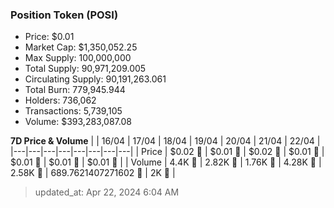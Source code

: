 
  ### Position Token (POSI)
  - Price: $0.01
  - Market Cap: $1,350,052.25
  - Max Supply: 100,000,000
  - Total Supply: 90,971,209.005
  - Circulating Supply: 90,191,263.061
  - Total Burn: 779,945.944
  - Holders: 736,062
  - Transactions: 5,739,105
  - Volume: $393,283,087.08

  **7D Price & Volume**
  | | 16&#x2F;04 | 17&#x2F;04 | 18&#x2F;04 | 19&#x2F;04 | 20&#x2F;04 | 21&#x2F;04 | 22&#x2F;04 |
  |---|---|---|---|---|---|---|---|
  | Price | $0.02 🔻 | $0.01 🔻 | $0.02 🚀 | $0.01 🔻 | $0.01 🔻 | $0.01 🚀 | $0.01 🚀 |
  | Volume | 4.4K 🚀 | 2.82K 🔻 | 1.76K 🔻 | 4.28K 🚀 | 2.58K 🔻 | 689.7621407271602 🔻 | 2K 🚀 |

  > updated_at: Apr 22, 2024 6:04 AM
